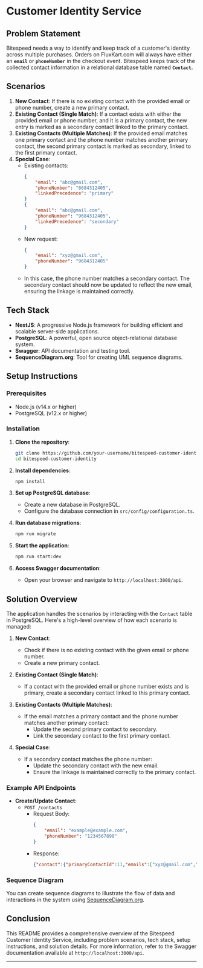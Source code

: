
# Customer Identity Service

## Problem Statement

Bitespeed needs a way to identify and keep track of a customer's identity across multiple purchases. Orders on FluxKart.com will always have either an **`email`** or **`phoneNumber`** in the checkout event. Bitespeed keeps track of the collected contact information in a relational database table named **`Contact`.**

## Scenarios

1. **New Contact**: If there is no existing contact with the provided email or phone number, create a new primary contact.
2. **Existing Contact (Single Match)**: If a contact exists with either the provided email or phone number, and it is a primary contact, the new entry is marked as a secondary contact linked to the primary contact.
3. **Existing Contacts (Multiple Matches)**: If the provided email matches one primary contact and the phone number matches another primary contact, the second primary contact is marked as secondary, linked to the first primary contact.
4. **Special Case**: 
    - Existing contacts:
      ```json
      {
          "email": "abc@gmail.com",
          "phoneNumber": "8684312405",
          "linkedPrecedence": "primary"
      }
      {
          "email": "abc@gmail.com",
          "phoneNumber": "9684312405",
          "linkedPrecedence": "secondary"
      }
      ```
    - New request:
      ```json
      {
          "email": "xyz@gmail.com",
          "phoneNumber": "9684312405"
      }
      ```
    - In this case, the phone number matches a secondary contact. The secondary contact should now be updated to reflect the new email, ensuring the linkage is maintained correctly.

## Tech Stack

- **NestJS**: A progressive Node.js framework for building efficient and scalable server-side applications.
- **PostgreSQL**: A powerful, open source object-relational database system.
- **Swagger**: API documentation and testing tool.
- **SequenceDiagram.org**: Tool for creating UML sequence diagrams.

## Setup Instructions

### Prerequisites

- Node.js (v14.x or higher)
- PostgreSQL (v12.x or higher)

### Installation

1. **Clone the repository**:
    ```bash
    git clone https://github.com/your-username/bitespeed-customer-identity.git
    cd bitespeed-customer-identity
    ```

2. **Install dependencies**:
    ```bash
    npm install
    ```

3. **Set up PostgreSQL database**:
    - Create a new database in PostgreSQL.
    - Configure the database connection in `src/config/configuration.ts`.

4. **Run database migrations**:
    ```bash
    npm run migrate
    ```

5. **Start the application**:
    ```bash
    npm run start:dev
    ```

6. **Access Swagger documentation**:
    - Open your browser and navigate to `http://localhost:3000/api`.

## Solution Overview

The application handles the scenarios by interacting with the `Contact` table in PostgreSQL. Here's a high-level overview of how each scenario is managed:

1. **New Contact**:
    - Check if there is no existing contact with the given email or phone number.
    - Create a new primary contact.

2. **Existing Contact (Single Match)**:
    - If a contact with the provided email or phone number exists and is primary, create a secondary contact linked to this primary contact.

3. **Existing Contacts (Multiple Matches)**:
    - If the email matches a primary contact and the phone number matches another primary contact:
      - Update the second primary contact to secondary.
      - Link the secondary contact to the first primary contact.

4. **Special Case**:
    - If a secondary contact matches the phone number:
      - Update the secondary contact with the new email.
      - Ensure the linkage is maintained correctly to the primary contact.

### Example API Endpoints

- **Create/Update Contact**:
  - `POST /contacts`
    - Request Body:
      ```json
      {
          "email": "example@example.com",
          "phoneNumber": "1234567890"
      }
      ```
    - Response:
      ```json
      {"contact":{"primaryContactId":11,"emails":["xyz@gmail.com","abc@gmail.com"],"phoneNumbers":["8584312405","9584312405"],"secondaryContactIds":[12]}}
      ```

### Sequence Diagram

You can create sequence diagrams to illustrate the flow of data and interactions in the system using [SequenceDiagram.org](https://sequencediagram.org).

## Conclusion

This README provides a comprehensive overview of the Bitespeed Customer Identity Service, including problem scenarios, tech stack, setup instructions, and solution details. For more information, refer to the Swagger documentation available at `http://localhost:3000/api`.

---
